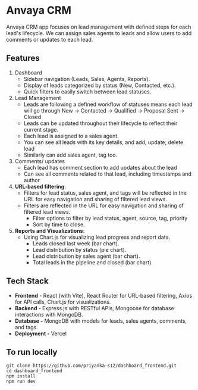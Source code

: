 # Anvaya CRM

Anvaya CRM app focuses on lead management with defined steps for each lead's lifecycle. We can assign sales agents to leads and allow users to add comments or updates to each lead.

## Features

1. Dashboard
    - Sidebar navigation (Leads, Sales, Agents, Reports).
    - Display of leads categorized by status (New, Contacted, etc.).
    - Quick filters to easily switch between lead statuses.
2. Lead Management
    - Leads are following a defined workflow of statuses means each lead will go through New → Contacted → Qualified → Proposal Sent → Closed
    - Leads can be updated throughout their lifecycle to reflect their current stage.
    - Each lead is assigned to a sales agent.
    - You can see all leads with its key details, and add, update, delete lead
    - Similarly can add sales agent,  tag too.
3. Comments/ updates
    - Each lead has comment section to add updates about the lead
    - Can see all comments related to that lead, including timestamps and author
4. **URL-based filtering**:
    - Filters for lead status, sales agent, and tags will be reflected in the URL for easy navigation and sharing of filtered lead views.
    - Filters are reflected in the URL for easy navigation and sharing of filtered lead views.
        - Filter options to filter by lead status, agent, source, tag, priority
        - Sort by time to close.
5. **Reports and Visualizations**:
    - Using Chart.js for visualizing lead progress and report data.
        - Leads closed last week (bar chart).
        - Lead distribution by status (pie chart).
        - Lead distribution by sales agent (bar chart).
        - Total leads in the pipeline and closed (bar chart).

## Tech Stack

- **Frontend** - React (with Vite), React Router for URL-based filtering, Axios for API calls, Chart.js for visualizations.
- **Backend -** Express.js with RESTful APIs, Mongoose for database interactions with MongoDB.
- **Database -** MongoDB with models for leads, sales agents, comments, and tags.
- **Deployment -** Vercel

## To run locally

```
git clone https://github.com/priyanka-s12/dashboard_frontend.git
cd dashboard_frontend
npm install
npm run dev
```
